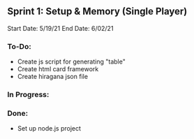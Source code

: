 ## Sprint 1: Setup & Memory (Single Player)

Start Date: 5/19/21
End Date: 6/02/21

### To-Do:

- Create js script for generating "table"
- Create html card framework
- Create hiragana json file

### In Progress:


### Done:
- Set up node.js project
